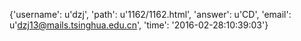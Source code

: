 {'username': u'dzj', 'path': u'1162/1162.html', 'answer': u'CD', 'email': u'dzj13@mails.tsinghua.edu.cn', 'time': '2016-02-28:10:39:03'}